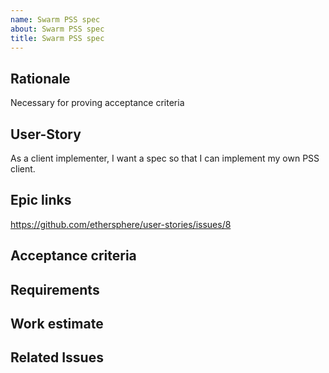 ```yaml
---
name: Swarm PSS spec
about: Swarm PSS spec
title: Swarm PSS spec
---
```


## Rationale ##

Necessary for proving acceptance criteria 

## User-Story ##

As a client implementer, I want a spec so that I can implement my own PSS client.

## Epic links ##

https://github.com/ethersphere/user-stories/issues/8

## Acceptance criteria ##

## Requirements ##

## Work estimate ##

## Related Issues ##
